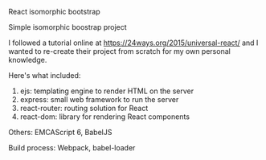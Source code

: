 React isomorphic bootstrap

Simple isomorphic boostrap project

I followed a tutorial online at https://24ways.org/2015/universal-react/
and I wanted to re-create their project from scratch for my own personal knowledge.

Here's what included:

1. ejs: templating engine to render HTML on the server
2. express: small web framework to run the server
3. react-router: routing solution for React
4. react-dom: library for rendering React components

Others:
EMCAScript 6, BabelJS

Build process:
Webpack, babel-loader
